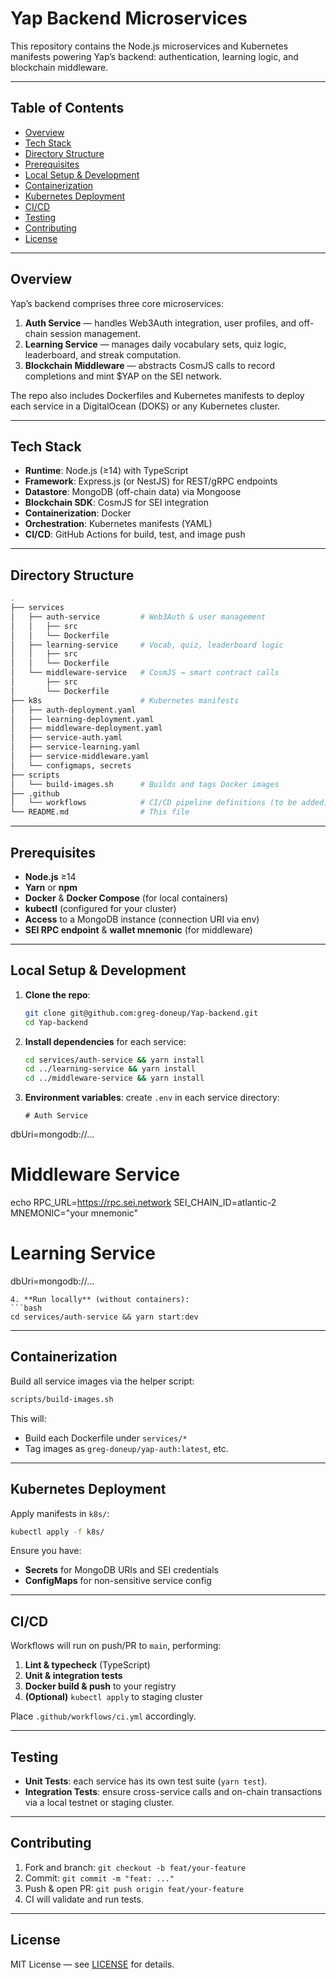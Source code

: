 # Yap Backend Microservices

This repository contains the Node.js microservices and Kubernetes manifests powering Yap’s backend: authentication, learning logic, and blockchain middleware.

---

## Table of Contents

- [Overview](#overview)
- [Tech Stack](#tech-stack)
- [Directory Structure](#directory-structure)
- [Prerequisites](#prerequisites)
- [Local Setup & Development](#local-setup--development)
- [Containerization](#containerization)
- [Kubernetes Deployment](#kubernetes-deployment)
- [CI/CD](#cicd)
- [Testing](#testing)
- [Contributing](#contributing)
- [License](#license)

---

## Overview

Yap’s backend comprises three core microservices:

1. **Auth Service** — handles Web3Auth integration, user profiles, and off-chain session management.
2. **Learning Service** — manages daily vocabulary sets, quiz logic, leaderboard, and streak computation.
3. **Blockchain Middleware** — abstracts CosmJS calls to record completions and mint $YAP on the SEI network.

The repo also includes Dockerfiles and Kubernetes manifests to deploy each service in a DigitalOcean (DOKS) or any Kubernetes cluster.

---

## Tech Stack

- **Runtime**: Node.js (≥14) with TypeScript
- **Framework**: Express.js (or NestJS) for REST/gRPC endpoints
- **Datastore**: MongoDB (off-chain data) via Mongoose
- **Blockchain SDK**: CosmJS for SEI integration
- **Containerization**: Docker
- **Orchestration**: Kubernetes manifests (YAML)
- **CI/CD**: GitHub Actions for build, test, and image push

---

## Directory Structure

```bash
.
├── services
│   ├── auth-service         # Web3Auth & user management
│   │   ├── src
│   │   └── Dockerfile
│   ├── learning-service     # Vocab, quiz, leaderboard logic
│   │   ├── src
│   │   └── Dockerfile
│   └── middleware-service   # CosmJS → smart contract calls
│       ├── src
│       └── Dockerfile
├── k8s                      # Kubernetes manifests
│   ├── auth-deployment.yaml
│   ├── learning-deployment.yaml
│   ├── middleware-deployment.yaml
│   ├── service-auth.yaml
│   ├── service-learning.yaml
│   ├── service-middleware.yaml
│   └── configmaps, secrets
├── scripts
│   └── build-images.sh      # Builds and tags Docker images
├── .github
│   └── workflows            # CI/CD pipeline definitions (to be added)
└── README.md                # This file
```  

---

## Prerequisites

- **Node.js** ≥14
- **Yarn** or **npm**
- **Docker** & **Docker Compose** (for local containers)
- **kubectl** (configured for your cluster)
- **Access** to a MongoDB instance (connection URI via env)
- **SEI RPC endpoint** & **wallet mnemonic** (for middleware)  

---

## Local Setup & Development

1. **Clone the repo**:
   ```bash
   git clone git@github.com:greg-doneup/Yap-backend.git
   cd Yap-backend
   ```
2. **Install dependencies** for each service:
   ```bash
   cd services/auth-service && yarn install
   cd ../learning-service && yarn install
   cd ../middleware-service && yarn install
   ```
3. **Environment variables**: create `.env` in each service directory:
   ```dotenv
   # Auth Service
dbUri=mongodb://...   

   # Middleware Service
echo RPC_URL=https://rpc.sei.network
SEI_CHAIN_ID=atlantic-2
MNEMONIC="your mnemonic"

   # Learning Service
dbUri=mongodb://...
   ```
4. **Run locally** (without containers):
   ```bash
   cd services/auth-service && yarn start:dev
   ```

---

## Containerization

Build all service images via the helper script:
```bash
scripts/build-images.sh
```  
This will:
- Build each Dockerfile under `services/*`
- Tag images as `greg-doneup/yap-auth:latest`, etc.

---

## Kubernetes Deployment

Apply manifests in `k8s/`:
```bash
kubectl apply -f k8s/
```  
Ensure you have:
- **Secrets** for MongoDB URIs and SEI credentials
- **ConfigMaps** for non-sensitive service config

---

## CI/CD

Workflows will run on push/PR to `main`, performing:
1. **Lint & typecheck** (TypeScript)
2. **Unit & integration tests**
3. **Docker build & push** to your registry
4. **(Optional)** `kubectl apply` to staging cluster

Place `.github/workflows/ci.yml` accordingly.

---

## Testing

- **Unit Tests**: each service has its own test suite (`yarn test`).
- **Integration Tests**: ensure cross-service calls and on-chain transactions via a local testnet or staging cluster.

---

## Contributing

1. Fork and branch: `git checkout -b feat/your-feature`
2. Commit: `git commit -m "feat: ..."`
3. Push & open PR: `git push origin feat/your-feature`
4. CI will validate and run tests.

---

## License

MIT License — see [LICENSE](LICENSE) for details.

